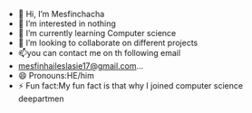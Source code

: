 - 👋 Hi, I’m Mesfinchacha
- 👀 I’m interested in nothing
- 🌱 I’m currently learning  Computer science
- 💞️ I’m looking to collaborate on different projects
- 📫you can contact me on th following email
- mesfinhaileslasie17@gmail.com...
- 😄 Pronouns:HE/him
- ⚡ Fun fact:My fun fact is that why I joined computer science deepartmen

<!---
Mesfinchacha/Mesfinchacha is a ✨ special ✨ repository because its `README.md` (this file) appears on your GitHub profile.
You can click the Preview link to take a look at your changes.
--->
